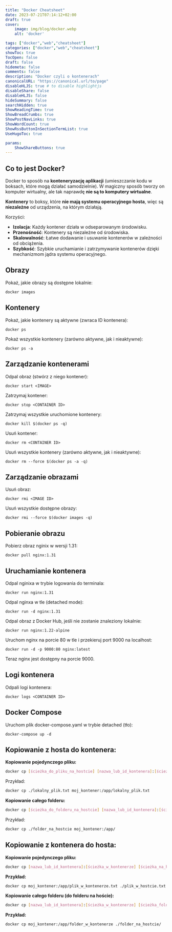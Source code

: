 ```yaml
---
title: "Docker Cheatsheet"
date: 2023-07-21T07:14:12+02:00
draft: true
cover:
    image: img/blog/docker.webp
    alt: 'docker'

tags: ["docker","web","cheatsheet"] 
categories: ["docker","web","cheatsheet"] 
showToc: true
TocOpen: false
draft: false
hidemeta: false
comments: false
description: "Docker czyli o kontenerach"
canonicalURL: "https://canonical.url/to/page"
disableHLJS: true # to disable highlightjs
disableShare: false
disableHLJS: false
hideSummary: false
searchHidden: true
ShowReadingTime: true
ShowBreadCrumbs: true
ShowPostNavLinks: true
ShowWordCount: true
ShowRssButtonInSectionTermList: true
UseHugoToc: true

params:
    ShowShareButtons: true
---
```


## Co to jest Docker?

Docker to sposób na **konteneryzację aplikacji** (umieszczanie kodu w boksach, które mogą działać samodzielnie). W magiczny sposób tworzy on komputer wirtualny, ale tak naprawdę **nie są to komputery wirtualne**.

**Kontenery** to boksy, które **nie mają systemu operacyjnego hosta**, więc są **niezależne** od urządzenia, na którym działają.

Korzyści:

- **Izolacja**: Każdy kontener działa w odseparowanym środowisku.
- **Przenośność**: Kontenery są niezależne od środowiska.
- **Skalowalność**: Łatwe dodawanie i usuwanie kontenerów w zależności od obciążenia.
- **Szybkość**: Szybkie uruchamianie i zatrzymywanie kontenerów dzięki mechanizmom jądra systemu operacyjnego.


## Obrazy 
Pokaż, jakie obrazy są dostępne lokalnie:
```
docker images
```

## Kontenery
Pokaż, jakie kontenery są aktywne (zwraca ID kontenera):
```
docker ps
```

Pokaż wszystkie kontenery (zarówno aktywne, jak i nieaktywne):
```
docker ps -a
```

## Zarządzanie kontenerami
Odpal obraz (stwórz z niego kontener):
```
docker start <IMAGE>
```

Zatrzymaj kontener:
```
docker stop <CONTAINER ID>
```

Zatrzymaj wszystkie uruchomione kontenery:
```
docker kill $(docker ps -q)
```

Usuń kontener:
```
docker rm <CONTAINER ID>
```

Usuń wszystkie kontenery (zarówno aktywne, jak i nieaktywne):
```
docker rm --force $(docker ps -a -q)
```

## Zarządzanie obrazami
Usuń obraz:
```
docker rmi <IMAGE ID>
```

Usuń wszystkie dostępne obrazy:
```
docker rmi --force $(docker images -q)
```

## Pobieranie obrazu
Pobierz obraz nginix w wersji 1.31:
```
docker pull nginx:1.31
```

## Uruchamianie kontenera
Odpal nginixa w trybie logowania do terminala:
```
docker run nginx:1.31
```

Odpal nginxa w tle (detached mode):
```
docker run -d nginx:1.31
```

Odpal obraz z Docker Hub, jeśli nie zostanie znaleziony lokalnie:
```
docker run nginx:1.22-alpine
```

Uruchom nginx na porcie 80 w tle i przekieruj port 9000 na localhost:
```
docker run -d -p 9000:80 nginx:latest
```
Teraz nginx jest dostępny na porcie 9000.

## Logi kontenera
Odpali logi kontenera:
```
docker logs <CONTAINER ID>
```

## Docker Compose
Uruchom plik docker-compose.yaml w trybie detached (tło):
```
docker-compose up -d
```
## Kopiowanie z hosta do kontenera:
**Kopiowanie pojedynczego pliku:**
```bash
docker cp [ścieżka_do_pliku_na_hostcie] [nazwa_lub_id_kontenera]:[ścieżka_w_kontenerze]
```
Przykład:
```bash
docker cp ./lokalny_plik.txt moj_kontener:/app/lokalny_plik.txt
```
**Kopiowanie całego folderu:**
```bash
docker cp [ścieżka_do_folderu_na_hostcie] [nazwa_lub_id_kontenera]:[ścieżka_w_kontenerze]
```
Przykład:
```bash
docker cp ./folder_na_hostcie moj_kontener:/app/
```
## Kopiowanie z kontenera do hosta:
**Kopiowanie pojedynczego pliku:**
```bash
docker cp [nazwa_lub_id_kontenera]:[ścieżka_w_kontenerze] [ścieżka_na_hostcie]
```
**Przykład:**
```bash
docker cp moj_kontener:/app/plik_w_kontenerze.txt ./plik_w_hostcie.txt
```
**Kopiowanie całego folderu (do folderu na hoście):**
```bash
docker cp [nazwa_lub_id_kontenera]:[ścieżka_w_kontenerze] [ścieżka_folderu_na_hostcie]
```
**Przykład:**
```bash
docker cp moj_kontener:/app/folder_w_kontenerze ./folder_na_hostcie/
```